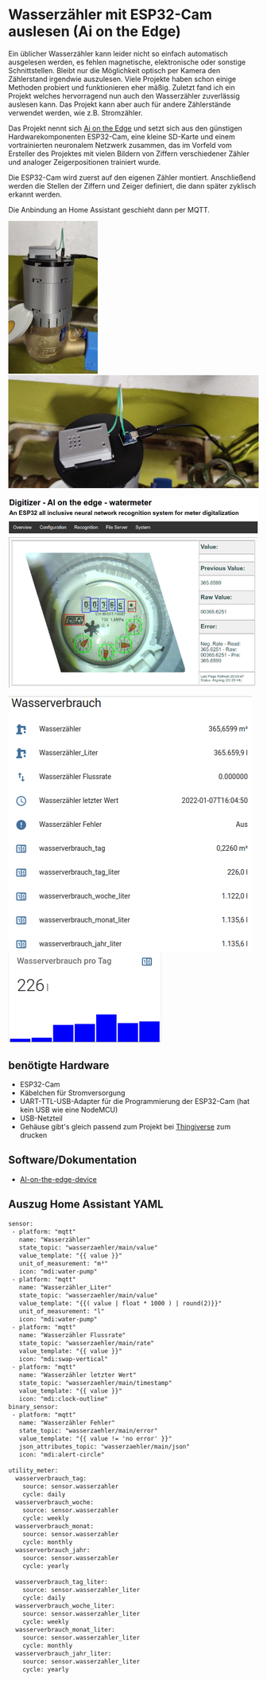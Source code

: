 # Wasserzähler mit ESP32-Cam auslesen (Ai on the Edge)
Ein üblicher Wasserzähler kann leider nicht so einfach automatisch ausgelesen werden, es fehlen magnetische, elektronische oder sonstige Schnittstellen. Bleibt nur die Möglichkeit optisch per Kamera den Zählerstand irgendwie auszulesen. Viele Projekte haben schon einige Methoden probiert und funktionieren eher mäßig. 
Zuletzt fand ich ein Projekt welches hervorragend nun auch den Wasserzähler zuverlässig auslesen kann. Das Projekt kann aber auch für andere Zählerstände verwendet werden, wie z.B. Stromzähler.

Das Projekt nennt sich [Ai on the Edge](https://github.com/jomjol/AI-on-the-edge-device/) und setzt sich aus den günstigen Hardwarekomponenten ESP32-Cam, eine kleine SD-Karte und einem vortrainierten neuronalem Netzwerk zusammen, das im Vorfeld vom Ersteller des Projektes mit vielen Bildern von Ziffern verschiedener Zähler und analoger Zeigerpositionen trainiert wurde.

Die ESP32-Cam wird zuerst auf den eigenen Zähler montiert. Anschließend werden die Stellen der Ziffern und Zeiger definiert, die dann später zyklisch erkannt werden.

Die Anbindung an Home Assistant geschieht dann per MQTT.

![Wasserzähler](../img/wasserzaehler.jpg)
![Wasserzähler](../img/wasserzaehler2.jpg)

![Ai on the edge](../img/aiontheedge.png)

![HomeAssistant Wasser](../img/HassWasserzaehler.png)
![HomeAssistant Wasser](../img/HassWasserzaehler2.png)

## benötigte Hardware
* ESP32-Cam
* Käbelchen für Stromversorgung
* UART-TTL-USB-Adapter für die Programmierung der ESP32-Cam (hat kein USB wie eine NodeMCU)
* USB-Netzteil
* Gehäuse gibt's gleich passend zum Projekt bei [Thingiverse](https://www.thingiverse.com/thing:4573481) zum drucken

## Software/Dokumentation
* [AI-on-the-edge-device](https://github.com/jomjol/AI-on-the-edge-device/)


## Auszug Home Assistant YAML
```
sensor:
 - platform: "mqtt"
   name: "Wasserzähler"
   state_topic: "wasserzaehler/main/value"
   value_template: "{{ value }}"
   unit_of_measurement: "m³"
   icon: "mdi:water-pump"
 - platform: "mqtt"
   name: "Wasserzähler_Liter"
   state_topic: "wasserzaehler/main/value"
   value_template: "{{( value | float * 1000 ) | round(2)}}"
   unit_of_measurement: "l"
   icon: "mdi:water-pump"
 - platform: "mqtt"
   name: "Wasserzähler Flussrate"
   state_topic: "wasserzaehler/main/rate"
   value_template: "{{ value }}"
   icon: "mdi:swap-vertical"
 - platform: "mqtt"
   name: "Wasserzähler letzter Wert"
   state_topic: "wasserzaehler/main/timestamp"
   value_template: "{{ value }}"
   icon: "mdi:clock-outline"
binary_sensor:
 - platform: "mqtt"
   name: "Wasserzähler Fehler"
   state_topic: "wasserzaehler/main/error"
   value_template: "{{ value != 'no error' }}"
   json_attributes_topic: "wasserzaehler/main/json"
   icon: "mdi:alert-circle"

utility_meter:
  wasserverbrauch_tag:
    source: sensor.wasserzahler
    cycle: daily
  wasserverbrauch_woche:
    source: sensor.wasserzahler
    cycle: weekly
  wasserverbrauch_monat:
    source: sensor.wasserzahler
    cycle: monthly
  wasserverbrauch_jahr:
    source: sensor.wasserzahler
    cycle: yearly

  wasserverbrauch_tag_liter:
    source: sensor.wasserzahler_liter
    cycle: daily
  wasserverbrauch_woche_liter:
    source: sensor.wasserzahler_liter
    cycle: weekly
  wasserverbrauch_monat_liter:
    source: sensor.wasserzahler_liter
    cycle: monthly
  wasserverbrauch_jahr_liter:
    source: sensor.wasserzahler_liter
    cycle: yearly
```
